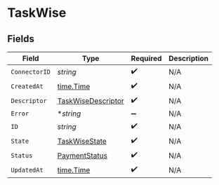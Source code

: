 # TaskWise


## Fields

| Field                                                           | Type                                                            | Required                                                        | Description                                                     |
| --------------------------------------------------------------- | --------------------------------------------------------------- | --------------------------------------------------------------- | --------------------------------------------------------------- |
| `ConnectorID`                                                   | *string*                                                        | :heavy_check_mark:                                              | N/A                                                             |
| `CreatedAt`                                                     | [time.Time](https://pkg.go.dev/time#Time)                       | :heavy_check_mark:                                              | N/A                                                             |
| `Descriptor`                                                    | [TaskWiseDescriptor](../../models/shared/taskwisedescriptor.md) | :heavy_check_mark:                                              | N/A                                                             |
| `Error`                                                         | **string*                                                       | :heavy_minus_sign:                                              | N/A                                                             |
| `ID`                                                            | *string*                                                        | :heavy_check_mark:                                              | N/A                                                             |
| `State`                                                         | [TaskWiseState](../../models/shared/taskwisestate.md)           | :heavy_check_mark:                                              | N/A                                                             |
| `Status`                                                        | [PaymentStatus](../../models/shared/paymentstatus.md)           | :heavy_check_mark:                                              | N/A                                                             |
| `UpdatedAt`                                                     | [time.Time](https://pkg.go.dev/time#Time)                       | :heavy_check_mark:                                              | N/A                                                             |